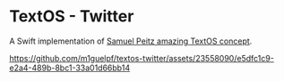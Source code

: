 # TextOS - Twitter

A Swift implementation of [Samuel Peitz amazing TextOS concept](https://twitter.com/samdape/status/1762179245697122614).

https://github.com/m1guelpf/textos-twitter/assets/23558090/e5dfc1c9-e2a4-489b-8bc1-33a01d66bb14

